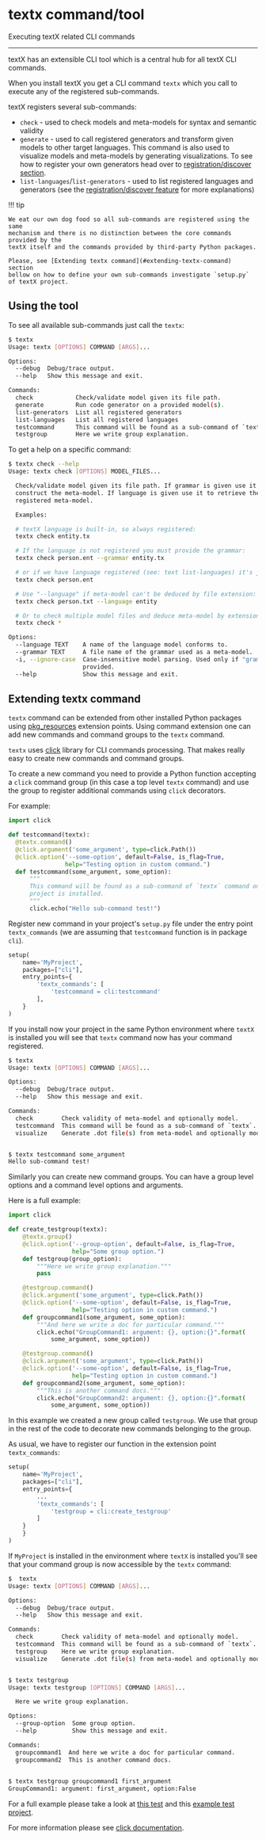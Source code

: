 # textx command/tool

Executing textX related CLI commands

---

textX has an extensible CLI tool which is a central hub for all textX CLI commands.

When you install textX you get a CLI command `textx` which you call to execute
any of the registered sub-commands.

textX registers several sub-commands:

- `check` - used to check models and meta-models for syntax and semantic validity
- `generate` - used to call registered generators and transform given models to
  other target languages. This command is also used to visualize models and
  meta-models by generating visualizations. To see how to register your own
  generators head over to [registration/discover section](registration.md).
- `list-languages`/`list-generators` - used to list registered languages and
  generators (see the [registration/discover feature](registration.md) for more
  explanations)


!!! tip

    We eat our own dog food so all sub-commands are registered using the same
    mechanism and there is no distinction between the core commands provided by the
    textX itself and the commands provided by third-party Python packages.

    Please, see [Extending textx command](#extending-textx-command) section
    bellow on how to define your own sub-commands investigate `setup.py` of textX project. 



## Using the tool


To see all available sub-commands just call the `textx`:

```sh
$ textx               
Usage: textx [OPTIONS] COMMAND [ARGS]...

Options:
  --debug  Debug/trace output.
  --help   Show this message and exit.

Commands:
  check            Check/validate model given its file path.
  generate         Run code generator on a provided model(s).
  list-generators  List all registered generators
  list-languages   List all registered languages
  testcommand      This command will be found as a sub-command of `textx`...
  testgroup        Here we write group explanation.
```
      

To get a help on a specific command:

```sh
$ textx check --help
Usage: textx check [OPTIONS] MODEL_FILES...

  Check/validate model given its file path. If grammar is given use it to
  construct the meta-model. If language is given use it to retrieve the
  registered meta-model.

  Examples:

  # textX language is built-in, so always registered:
  textx check entity.tx

  # If the language is not registered you must provide the grammar:
  textx check person.ent --grammar entity.tx

  # or if we have language registered (see: text list-languages) it's just:
  textx check person.ent

  # Use "--language" if meta-model can't be deduced by file extension:
  textx check person.txt --language entity

  # Or to check multiple model files and deduce meta-model by extension
  textx check *

Options:
  --language TEXT    A name of the language model conforms to.
  --grammar TEXT     A file name of the grammar used as a meta-model.
  -i, --ignore-case  Case-insensitive model parsing. Used only if "grammar" is
                     provided.
  --help             Show this message and exit.
```


## Extending textx command

`textx` command can be extended from other installed Python packages using
[pkg_resources](https://setuptools.readthedocs.io/en/latest/pkg_resources.html)
extension points. Using command extension one can add new commands and command
groups to the `textx` command.

`textx` uses [click](https://github.com/pallets/click/) library for CLI commands
processing. That makes really easy to create new commands and command groups.

To create a new command you need to provide a Python function accepting a
`click` command group (in this case a top level `textx` command) and use the
group to register additional commands using `click` decorators.

For example:

```python
import click

def testcommand(textx):
  @textx.command()
  @click.argument('some_argument', type=click.Path())
  @click.option('--some-option', default=False, is_flag=True,
                help="Testing option in custom command.")
  def testcommand(some_argument, some_option):
      """
      This command will be found as a sub-command of `textx` command once this
      project is installed.
      """
      click.echo("Hello sub-command test!")
```

Register new command in your project's `setup.py` file under the entry point
`textx_commands` (we are assuming that `testcommand` function is in package
`cli`).

```python
setup(
    name='MyProject',
    packages=["cli"],
    entry_points={
        'textx_commands': [
            'testcommand = cli:testcommand'
        ],
    }
)
```

If you install now your project in the same Python environment where `textX` is
installed you will see that `textx` command now has your command registered.

```sh
$ textx
Usage: textx [OPTIONS] COMMAND [ARGS]...

Options:
  --debug  Debug/trace output.
  --help   Show this message and exit.

Commands:
  check        Check validity of meta-model and optionally model.
  testcommand  This command will be found as a sub-command of `textx`...
  visualize    Generate .dot file(s) from meta-model and optionally model.


$ textx testcommand some_argument
Hello sub-command test!
```

Similarly you can create new command groups. You can have a group level options
and a command level options and arguments.

Here is a full example:

```python
import click

def create_testgroup(textx):
    @textx.group()
    @click.option('--group-option', default=False, is_flag=True,
                  help="Some group option.")
    def testgroup(group_option):
        """Here we write group explanation."""
        pass

    @testgroup.command()
    @click.argument('some_argument', type=click.Path())
    @click.option('--some-option', default=False, is_flag=True,
                  help="Testing option in custom command.")
    def groupcommand1(some_argument, some_option):
        """And here we write a doc for particular command."""
        click.echo("GroupCommand1: argument: {}, option:{}".format(
            some_argument, some_option))

    @testgroup.command()
    @click.argument('some_argument', type=click.Path())
    @click.option('--some-option', default=False, is_flag=True,
                  help="Testing option in custom command.")
    def groupcommand2(some_argument, some_option):
        """This is another command docs."""
        click.echo("GroupCommand2: argument: {}, option:{}".format(
            some_argument, some_option))
```

In this example we created a new group called `testgroup`. We use that group in
the rest of the code to decorate new commands belonging to the group.

As usual, we have to register our function in the extension point
`textx_commands`:

```python
setup(
    name='MyProject',
    packages=["cli"],
    entry_points={
        ...
        'textx_commands': [
            'testgroup = cli:create_testgroup'
        ]
    }
    }
)
```

If `MyProject` is installed in the environment where `textX` is installed you'll
see that your command group is now accessible by the `textx` command:

```sh
$  textx
Usage: textx [OPTIONS] COMMAND [ARGS]...

Options:
  --debug  Debug/trace output.
  --help   Show this message and exit.

Commands:
  check        Check validity of meta-model and optionally model.
  testcommand  This command will be found as a sub-command of `textx`...
  testgroup    Here we write group explanation.
  visualize    Generate .dot file(s) from meta-model and optionally model.


$ textx testgroup
Usage: textx testgroup [OPTIONS] COMMAND [ARGS]...

  Here we write group explanation.

Options:
  --group-option  Some group option.
  --help          Show this message and exit.

Commands:
  groupcommand1  And here we write a doc for particular command.
  groupcommand2  This is another command docs.
  

$ textx testgroup groupcommand1 first_argument
GroupCommand1: argument: first_argument, option:False
```


For a full example please take a look at [this
test](https://github.com/textX/textX/blob/master/tests/functional/subcommands/test_subcommands.py) and this [example test
project](https://github.com/textX/textX/tree/master/tests/functional/subcommands/example_project).

For more information please see [click
documentation](https://click.palletsprojects.com/en/7.x/).
